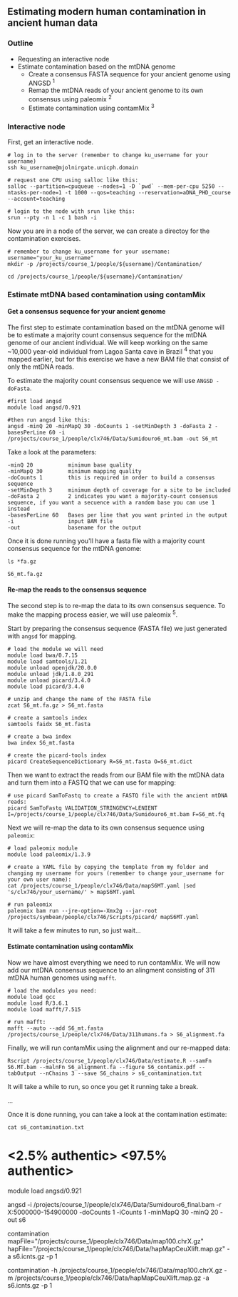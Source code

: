 ## Estimating modern human contamination in ancient human data

### Outline

* Requesting an interactive node
* Estimate contamination based on the mtDNA genome
    + Create a consensus FASTA sequence for your ancient genome using ANGSD <sup>1</sup>
    + Remap the mtDNA reads of your ancient genome to its own consensus using paleomix <sup>2</sup> 
    + Estimate contamination using contamMix <sup>3</sup>

### Interactive node

First, get an interactive node. 

```{bash, eval = FALSE}
# log in to the server (remember to change ku_username for your username)
ssh ku_username@mjolnirgate.unicph.domain

# request one CPU using salloc like this:
salloc --partition=cpuqueue --nodes=1 -D `pwd` --mem-per-cpu 5250 --ntasks-per-node=1 -t 1000 --qos=teaching --reservation=aDNA_PHD_course --account=teaching

# login to the node with srun like this:
srun --pty -n 1 -c 1 bash -i
```

Now you are in a node of the server, we can create a directoy for the contamination exercises. 

```{bash, eval = FALSE}
# remember to change ku_username for your username:
username="your_ku_username"
mkdir -p /projects/course_1/people/${username}/Contamination/

cd /projects/course_1/people/${username}/Contamination/
```

### Estimate mtDNA based contamination using contamMix

#### Get a consensus sequence for your ancient genome

The first step to estimate contamination based on the mtDNA genome will be to estimate a majority count consensus sequence for the mtDNA genome of our ancient individual. We will keep working on the same ~10,000 year-old individual from Lagoa Santa cave in Brazil <sup>4</sup> that you mapped earlier, but for this exercise we have a new BAM file that consist of only the mtDNA reads. 

To estimate the majority count consensus sequence we will use `ANGSD -doFasta`.
```{bash, eval=FALSE}
#first load angsd
module load angsd/0.921

#then run angsd like this:
angsd -minQ 20 -minMapQ 30 -doCounts 1 -setMinDepth 3 -doFasta 2 -basesPerLine 60 -i /projects/course_1/people/clx746/Data/Sumidouro6_mt.bam -out S6_mt
```

Take a look at the parameters:
```
-minQ 20           minimum base quality
-minMapQ 30        minimum mapping quality
-doCounts 1        this is required in order to build a consensus sequence
-setMinDepth 3     minimum depth of coverage for a site to be included
-doFasta 2         2 indicates you want a majority-count consensus sequence, if you want a secuence with a random base you can use 1 instead
-basesPerLine 60   Bases per line that you want printed in the output
-i                 input BAM file
-out               basename for the output
```

Once it is done running you'll have a fasta file with a majority count consensus sequence for the mtDNA genome: 
```{bash, eval=FALSE}
ls *fa.gz
```
```
S6_mt.fa.gz
```

#### Re-map the reads to the consensus sequence

The second step is to re-map the data to its own consensus sequence. To make the mapping process easier, we will use paleomix <sup>5</sup>. 

Start by preparing the consensus sequence (FASTA file) we just generated with `angsd` for mapping. 
```{bash, eval=FALSE}
# load the module we will need
module load bwa/0.7.15
module load samtools/1.21
module unload openjdk/20.0.0 
module unload jdk/1.8.0_291 
module unload picard/3.4.0
module load picard/3.4.0

# unzip and change the name of the FASTA file
zcat S6_mt.fa.gz > S6_mt.fasta

# create a samtools index
samtools faidx S6_mt.fasta

# create a bwa index
bwa index S6_mt.fasta

# create the picard-tools index
picard CreateSequenceDictionary R=S6_mt.fasta O=S6_mt.dict
```

Then we want to extract the reads from our BAM file with the mtDNA data and turn them into a FASTQ that we can use for mapping:
```{bash, eval=FALSE}
# use picard SamToFastq to create a FASTQ file with the ancient mtDNA reads:
picard SamToFastq VALIDATION_STRINGENCY=LENIENT I=/projects/course_1/people/clx746/Data/Sumidouro6_mt.bam F=S6_mt.fq
```

Next we will re-map the data to its own consensus sequence using `paleomix`:
```{bash, eval=FALSE}
# load paleomix module
module load paleomix/1.3.9

# create a YAML file by copying the template from my folder and changing my username for yours (remember to change your_username for your own user name): 
cat /projects/course_1/people/clx746/Data/mapS6MT.yaml |sed 's/clx746/your_username/' > mapS6MT.yaml 

# run paleomix 
paleomix bam run --jre-option=-Xmx2g --jar-root /projects/symbean/people/clx746/Scripts/picard/ mapS6MT.yaml
```
It will take a few minutes to run, so just wait...


#### Estimate contamination using contamMix

Now we have almost everything we need to run contamMix. We will now add our mtDNA consensus sequence to an alingment consisting of 311 mtDNA human genomes using `mafft`.

```{bash, eval=FALSE}
# load the modules you need:
module load gcc
module load R/3.6.1 
module load mafft/7.515

# run mafft:
mafft --auto --add S6_mt.fasta /projects/course_1/people/clx746/Data/311humans.fa > S6_alignment.fa
```

Finally, we will run contamMix using the alignment and our re-mapped data:
```{bash, eval=FALSE}
Rscript /projects/course_1/people/clx746/Data/estimate.R --samFn S6.MT.bam --malnFn S6_alignment.fa --figure S6_contamix.pdf --tabOutput --nChains 3 --save S6_chains > s6_contamination.txt
```

It will take a while to run, so once you get it running take a break. 

...

Once it is done running, you can take a look at the contamination estimate: 

```{bash, eval=FALSE}
cat s6_contamination.txt
```

#  <inferred-error-rate> <MAP-authentic> <2.5% authentic> <97.5% authentic> <gelman diagnostic> <gelman diag upper bound>


module load angsd/0.921

angsd -i /projects/course_1/people/clx746/Data/Sumidouro6_final.bam -r X:5000000-154900000 -doCounts 1  -iCounts 1 -minMapQ 30 -minQ 20 -out s6

contamination mapFile="/projects/course_1/people/clx746/Data/map100.chrX.gz" hapFile="/projects/course_1/people/clx746/Data/hapMapCeuXlift.map.gz" -a s6.icnts.gz -p 1

contamination -h /projects/course_1/people/clx746/Data/map100.chrX.gz -m /projects/course_1/people/clx746/Data/hapMapCeuXlift.map.gz -a s6.icnts.gz -p 1














